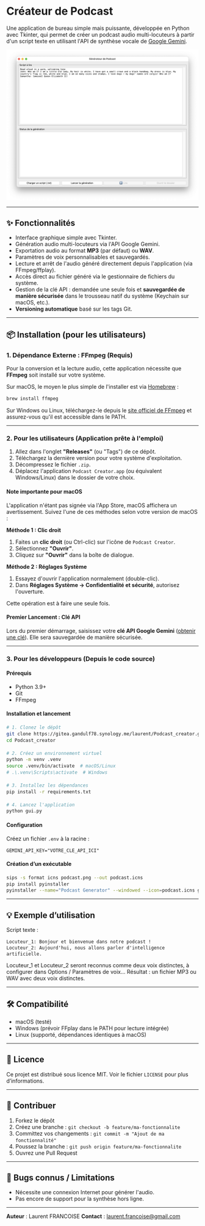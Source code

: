 # Créateur de Podcast

Une application de bureau simple mais puissante, développée en Python avec Tkinter, qui permet de créer un podcast audio multi-locuteurs à partir d'un script texte en utilisant l'API de synthèse vocale de [Google Gemini](https://ai.google.dev/).

![Capture d'écran de l'application](podcast_creator_screenshot.png)

---

## ✨ Fonctionnalités

- Interface graphique simple avec Tkinter.
- Génération audio multi-locuteurs via l'API Google Gemini.
- Exportation audio au format **MP3** (par défaut) ou **WAV**.
- Paramètres de voix personnalisables et sauvegardés.
- Lecture et arrêt de l'audio généré directement depuis l'application (via FFmpeg/ffplay).
- Accès direct au fichier généré via le gestionnaire de fichiers du système.
- Gestion de la clé API : demandée une seule fois et **sauvegardée de manière sécurisée** dans le trousseau natif du système (Keychain sur macOS, etc.).
- **Versioning automatique** basé sur les tags Git.

---

## 📦 Installation (pour les utilisateurs)

### 1. Dépendance Externe : FFmpeg (Requis)

Pour la conversion et la lecture audio, cette application nécessite que **FFmpeg** soit installé sur votre système.

Sur macOS, le moyen le plus simple de l'installer est via [Homebrew](https://brew.sh/index_fr) :
```sh
brew install ffmpeg
```
Sur Windows ou Linux, téléchargez-le depuis le [site officiel de FFmpeg](https://ffmpeg.org/download.html) et assurez-vous qu'il est accessible dans le PATH.

---

### 2. Pour les utilisateurs (Application prête à l'emploi)

1.  Allez dans l'onglet **"Releases"** (ou "Tags") de ce dépôt.
2.  Téléchargez la dernière version pour votre système d'exploitation.
3.  Décompressez le fichier `.zip`.
4.  Déplacez l'application `Podcast Creator.app` (ou équivalent Windows/Linux) dans le dossier de votre choix.

#### Note importante pour macOS

L'application n'étant pas signée via l'App Store, macOS affichera un avertissement. Suivez l'une de ces méthodes selon votre version de macOS :

**Méthode 1 : Clic droit**
1.  Faites un **clic droit** (ou Ctrl-clic) sur l'icône de `Podcast Creator`.
2.  Sélectionnez **"Ouvrir"**.
3.  Cliquez sur **"Ouvrir"** dans la boîte de dialogue.

**Méthode 2 : Réglages Système**
1.  Essayez d'ouvrir l'application normalement (double-clic).
2.  Dans **Réglages Système → Confidentialité et sécurité**, autorisez l'ouverture.

Cette opération est à faire une seule fois.

#### Premier Lancement : Clé API

Lors du premier démarrage, saisissez votre **clé API Google Gemini** ([obtenir une clé](https://ai.google.dev/tutorials/setup)). Elle sera sauvegardée de manière sécurisée.

---

### 3. Pour les développeurs (Depuis le code source)

#### Prérequis
- Python 3.9+
- Git
- FFmpeg

#### Installation et lancement
```sh
# 1. Clonez le dépôt
git clone https://gitea.gandulf78.synology.me/laurent/Podcast_creator.git
cd Podcast_creator

# 2. Créez un environnement virtuel
python -m venv .venv
source .venv/bin/activate  # macOS/Linux
# .\.venv\Scripts\activate  # Windows

# 3. Installez les dépendances
pip install -r requirements.txt

# 4. Lancez l'application
python gui.py
```

#### Configuration
Créez un fichier `.env` à la racine :
```
GEMINI_API_KEY="VOTRE_CLE_API_ICI"
```

#### Création d’un exécutable
```sh
sips -s format icns podcast.png --out podcast.icns
pip install pyinstaller
pyinstaller --name="Podcast Generator" --windowed --icon=podcast.icns gui.py
```

---

## 💡 Exemple d’utilisation

Script texte :
```
Locuteur_1: Bonjour et bienvenue dans notre podcast !
Locuteur_2: Aujourd'hui, nous allons parler d'intelligence artificielle.
```
Locuteur_1 et Locuteur_2 seront reconnus comme deux voix distinctes, à configurer dans Options / Paramètres de voix...
Résultat : un fichier MP3 ou WAV avec deux voix distinctes.

---

## 🛠 Compatibilité

- macOS (testé)
- Windows (prévoir FFplay dans le PATH pour lecture intégrée)
- Linux (supporté, dépendances identiques à macOS)

---

## 📜 Licence

Ce projet est distribué sous licence MIT. Voir le fichier `LICENSE` pour plus d’informations.

---

## 🤝 Contribuer

1. Forkez le dépôt
2. Créez une branche : `git checkout -b feature/ma-fonctionnalite`
3. Committez vos changements : `git commit -m "Ajout de ma fonctionnalité"`
4. Poussez la branche : `git push origin feature/ma-fonctionnalite`
5. Ouvrez une Pull Request

---

## 🐞 Bugs connus / Limitations
- Nécessite une connexion Internet pour générer l'audio.
- Pas encore de support pour la synthèse hors ligne.

---

**Auteur** : Laurent FRANCOISE
**Contact** : laurent.francoise@gmail.com
